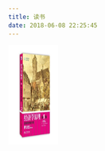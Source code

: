 ```yaml
---
title: 读书
date: 2018-06-08 22:25:45
---
```


<img width="100" height="200" src="经济学原理/timg.jpg" alt="">